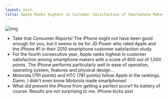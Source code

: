 ```yaml
---
layout: post
title: Apple Ranks Highest in Customer Satisfaction of Smartphone Makers
---
```

![img](http://media.idownloadblog.com/wp-content/uploads/2010/09/JD-Powers-iPhone.png)
* Take that Consumer Reports! The iPhone might not have been good enough for you, but it seems to be for JD Power who rated Apple and the iPhone #1 in their 2010 smartphone customer satisfaction study.
* For the fourth consecutive year, Apple ranks highest in customer satisfaction among smartphone makers with a score of 800 out of 1,000 points. The iPhone performs particularly well in ease of operation, operating system, features and physical design…
* Motorola (791 points) and HTC (781 points) follow Apple in the rankings. Damn, I didn’t even know Motorola made smartphones!
* What did prevent the iPhone from getting a perfect score? Its battery of course. Results are not surprising to me. iPhone kicks ass!

